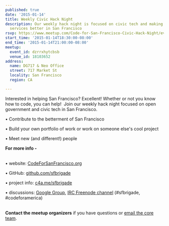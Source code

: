 ```yaml
---
published: true
date: '2015-01-14'
title: Weekly Civic Hack Night
description: Our weekly hack night is focused on civic tech and making government
  services better in San Francisco
rsvp: https://www.meetup.com/Code-for-San-Francisco-Civic-Hack-Night/events/219281883/
start_time: '2015-01-14T18:30:00-08:00'
end_time: '2015-01-14T21:00:00-08:00'
meetup:
  event_id: dzrrxhytcbsb
  venue_id: 18103652
address:
  name: DG717 & Neo Office
  street: 717 Market St
  locality: San Francisco
  region: CA

---
```

<!-- imported via scripts/generate-events-from-meetup -->
<p>Interested in helping San Francisco? Excellent! Whether or not you know how to code, you can help!  Join our weekly hack night focused on open government and civic tech in San Francisco.</p> <p>• Contribute to the betterment of San Francisco</p> <p>• Build your own portfolio of work or work on someone else's cool project</p> <p>• Meet new (and different!) people</p> <p><b>For more info -</b></p> <p><br/>• website: <a href="http://www.codeforsanfrancisco.org">CodeForSanFrancisco.org</a></p> <p>• GitHub: <a href="https://www.github.com/sfbrigade">github.com/sfbrigade</a></p> <p>• project info: <a href="http://c4a.me/sfbrigade">c4a.me/sfbrigade</a></p> <p>• discussions: <a href="https://groups.google.com/forum/#!forum/code-for-san-francisco">Google Group</a>, <a href="http://webchat.freenode.net/">IRC Freenode channel</a> (#sfbrigade, #codeforamerica)</p> <p><br/><b>Contact the meetup organizers</b> if you have questions or <a href="mailto:[masked]">email the core team</a>.</p> 
